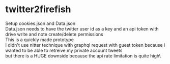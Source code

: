 # twitter2firefish
Setup cookies.json and Data.json\
Data.json needs to have the twitter user id as a key and an api token with drive write and note create/delete permissions\
This is a quickly made prototype\
I didn't use nitter technique with graphql request with guest token because i wanted to be able to retreive my private account tweets\
but there is a HUGE downside because the api rate limitation is quite high\
